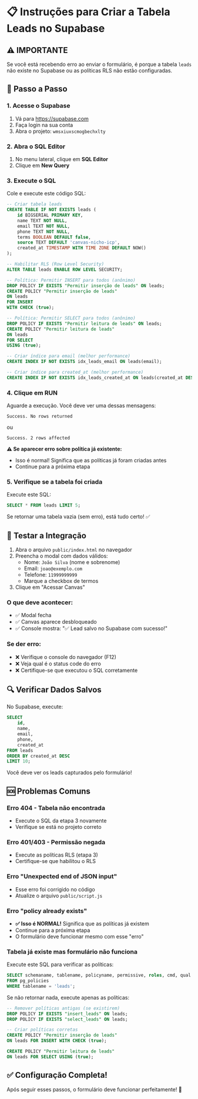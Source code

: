 # 📋 Instruções para Criar a Tabela Leads no Supabase

## ⚠️ IMPORTANTE
Se você está recebendo erro ao enviar o formulário, é porque a tabela `leads` não existe no Supabase ou as políticas RLS não estão configuradas.

## 🔧 Passo a Passo

### 1. Acesse o Supabase
1. Vá para https://supabase.com
2. Faça login na sua conta
3. Abra o projeto: `wmsxiuxscmogbechxlty`

### 2. Abra o SQL Editor
1. No menu lateral, clique em **SQL Editor**
2. Clique em **New Query**

### 3. Execute o SQL

Cole e execute este código SQL:

```sql
-- Criar tabela leads
CREATE TABLE IF NOT EXISTS leads (
    id BIGSERIAL PRIMARY KEY,
    name TEXT NOT NULL,
    email TEXT NOT NULL,
    phone TEXT NOT NULL,
    terms BOOLEAN DEFAULT false,
    source TEXT DEFAULT 'canvas-nicho-icp',
    created_at TIMESTAMP WITH TIME ZONE DEFAULT NOW()
);

-- Habilitar RLS (Row Level Security)
ALTER TABLE leads ENABLE ROW LEVEL SECURITY;

-- Política: Permitir INSERT para todos (anônimo)
DROP POLICY IF EXISTS "Permitir inserção de leads" ON leads;
CREATE POLICY "Permitir inserção de leads"
ON leads
FOR INSERT
WITH CHECK (true);

-- Política: Permitir SELECT para todos (anônimo)
DROP POLICY IF EXISTS "Permitir leitura de leads" ON leads;
CREATE POLICY "Permitir leitura de leads"
ON leads
FOR SELECT
USING (true);

-- Criar índice para email (melhor performance)
CREATE INDEX IF NOT EXISTS idx_leads_email ON leads(email);

-- Criar índice para created_at (melhor performance)
CREATE INDEX IF NOT EXISTS idx_leads_created_at ON leads(created_at DESC);
```

### 4. Clique em RUN

Aguarde a execução. Você deve ver uma dessas mensagens:
```
Success. No rows returned
```
ou
```
Success. 2 rows affected
```

**⚠️ Se aparecer erro sobre política já existente:**
- Isso é normal! Significa que as políticas já foram criadas antes
- Continue para a próxima etapa

### 5. Verifique se a tabela foi criada

Execute este SQL:

```sql
SELECT * FROM leads LIMIT 5;
```

Se retornar uma tabela vazia (sem erro), está tudo certo! ✅

## 🧪 Testar a Integração

1. Abra o arquivo `public/index.html` no navegador
2. Preencha o modal com dados válidos:
   - Nome: `João Silva` (nome e sobrenome)
   - Email: `joao@exemplo.com`
   - Telefone: `11999999999`
   - Marque a checkbox de termos
3. Clique em "Acessar Canvas"

### O que deve acontecer:
- ✅ Modal fecha
- ✅ Canvas aparece desbloqueado
- ✅ Console mostra: "✅ Lead salvo no Supabase com sucesso!"

### Se der erro:
- ❌ Verifique o console do navegador (F12)
- ❌ Veja qual é o status code do erro
- ❌ Certifique-se que executou o SQL corretamente

## 🔍 Verificar Dados Salvos

No Supabase, execute:

```sql
SELECT 
    id,
    name,
    email,
    phone,
    created_at
FROM leads
ORDER BY created_at DESC
LIMIT 10;
```

Você deve ver os leads capturados pelo formulário!

## 🆘 Problemas Comuns

### Erro 404 - Tabela não encontrada
- Execute o SQL da etapa 3 novamente
- Verifique se está no projeto correto

### Erro 401/403 - Permissão negada
- Execute as políticas RLS (etapa 3)
- Certifique-se que habilitou o RLS

### Erro "Unexpected end of JSON input"
- Esse erro foi corrigido no código
- Atualize o arquivo `public/script.js`

### Erro "policy already exists"
- **✅ Isso é NORMAL!** Significa que as políticas já existem
- Continue para a próxima etapa
- O formulário deve funcionar mesmo com esse "erro"

### Tabela já existe mas formulário não funciona
Execute este SQL para verificar as políticas:
```sql
SELECT schemaname, tablename, policyname, permissive, roles, cmd, qual 
FROM pg_policies 
WHERE tablename = 'leads';
```

Se não retornar nada, execute apenas as políticas:
```sql
-- Remover políticas antigas (se existirem)
DROP POLICY IF EXISTS "insert_leads" ON leads;
DROP POLICY IF EXISTS "select_leads" ON leads;

-- Criar políticas corretas
CREATE POLICY "Permitir inserção de leads"
ON leads FOR INSERT WITH CHECK (true);

CREATE POLICY "Permitir leitura de leads"
ON leads FOR SELECT USING (true);
```

## ✅ Configuração Completa!

Após seguir esses passos, o formulário deve funcionar perfeitamente! 🎉

